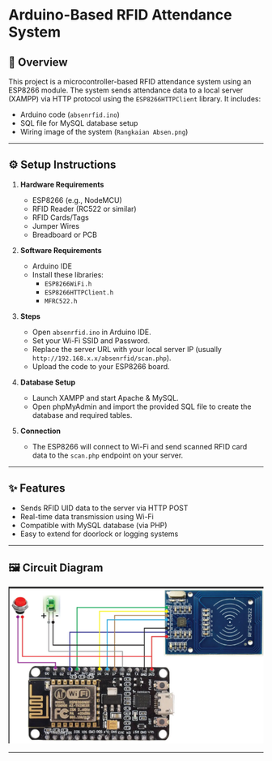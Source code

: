 # Arduino-Based RFID Attendance System

## 📄 Overview
This project is a microcontroller-based RFID attendance system using an ESP8266 module. The system sends attendance data to a local server (XAMPP) via HTTP protocol using the `ESP8266HTTPClient` library. It includes:

- Arduino code (`absenrfid.ino`)
- SQL file for MySQL database setup
- Wiring image of the system (`Rangkaian Absen.png`)

---

## ⚙️ Setup Instructions

1. **Hardware Requirements**
   - ESP8266 (e.g., NodeMCU)
   - RFID Reader (RC522 or similar)
   - RFID Cards/Tags
   - Jumper Wires
   - Breadboard or PCB

2. **Software Requirements**
   - Arduino IDE
   - Install these libraries:
     - `ESP8266WiFi.h`
     - `ESP8266HTTPClient.h`
     - `MFRC522.h`

3. **Steps**
   - Open `absenrfid.ino` in Arduino IDE.
   - Set your Wi-Fi SSID and Password.
   - Replace the server URL with your local server IP (usually `http://192.168.x.x/absenrfid/scan.php`).
   - Upload the code to your ESP8266 board.

4. **Database Setup**
   - Launch XAMPP and start Apache & MySQL.
   - Open phpMyAdmin and import the provided SQL file to create the database and required tables.

5. **Connection**
   - The ESP8266 will connect to Wi-Fi and send scanned RFID card data to the `scan.php` endpoint on your server.

---

## ✨ Features

- Sends RFID UID data to the server via HTTP POST
- Real-time data transmission using Wi-Fi
- Compatible with MySQL database (via PHP)
- Easy to extend for doorlock or logging systems

---

## 🖼️ Circuit Diagram

![Alt text](RangkaianAbsen.png)

---

